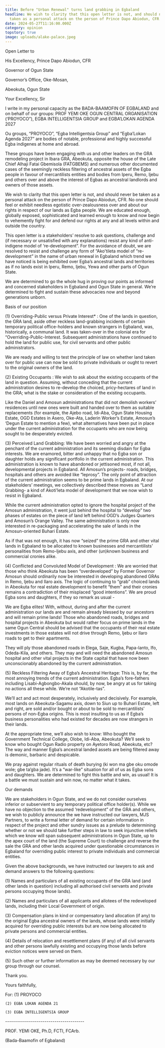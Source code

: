 ```yaml
---
title: Before "Urban Renewal" turns land grabbing in Egbaland
headline: We wish to clarity that this open letter is not, and should never be
  taken as a personal attack on the person of Prince Dapo Abiodun, CFR.
date: 2024-05-27T11:16:00.000Z
category: opinion
topstory: true
image: uploads/alake-palace.jpeg
---
```

Open  Letter to





His Excellency, Prince Dapo Abiodun, CFR

Governor of Ogun State

Governor’s Office, Oke-Mosan,

Abeokuta, Ogun State



Your Excellency, Sir  



I write in my personal capacity as the BADA-BAAMOFIN OF EGBALAND and on behalf of our groups: PROF YEMI OKE OGUN CENTRAL ORGANISATION (‘PROYOCO”), EGBA INTELLIGENTSIA GROUP and EGBA’LOKAN AGENDA 2027



Ou groups, “PROYOCO”, “Egba Intelligentsia Group” and “Egba’Lokan Agenda 2027” are bodies of notable, professional and highly successful Egba indigenes at home and abroad. 



These groups have been engaging with us and other leaders on the GRA remodeling project in Ibara GRA, Abeokuta, opposite the house of the Late Chief Alhaji Fatai Gbemisola (FATGBEMS) and numerous other documented cases of the seemingly reckless filtering of ancestral assets of the Egba people in favour of mercantilists entities and bodies from Iperu, Remo, Ijebu and others over and above the interest of Egbas as ancestral landlords and owners of those assets. 



We wish to clarity that this open letter is not, and should never be taken as a personal attack on the person of Prince Dapo Abiodun, CFR. No one should feel or exhibit needless egotistic over-zealousness over and about our rights in respect of our lands as Egba people. We are educated enough, globally exposed, sophisticated and learned enough to know and now begin to vehemently fight for and defend our rights at any and all levels within and outside the country. 



This open letter is a stakeholders’ resolve to ask questions, challenge and (if necessary or unsatisfied with any explanations) resist any kind of anti-indigene model of ‘re-development”. For the avoidance of doubt, we are resolved to resist and challenge any form of “Ako’tileta model of “re-development” in the name of urban renewal in Egbaland which trend we have noticed is being exhibited over Egba’s ancestral lands and territories as if no lands exist in Iperu, Remo, Ijebu, Yewa and other parts of Ogun State. 



We are determined to go the whole hug in proving our points as informed and concerned stakeholders in Egbaland and Ogun State in general. We’re determined to fight and sustain these advocacies now and beyond generations unborn. 



Basis of our position



(1) Overriding-Public versus Private Interest* : One of the lands in question, the GRA land, aside other reckless land-grabbing incidents of certain temporary political office-holders and known strangers in Egbaland, was, historically, a communal land. It was taken-over in the colonial era for “Overriding-Public-Interest. Subsequent administrations have continued to hold the land for public use, for civil servants and other public administrators. 



We are ready and willing to test the principle of law on whether land taken over for public use can now be sold to private individuals or ought to revert to the original owners of the land. 



(2) Existing Occupants : We wish to ask about the existing occupants of the land in question. Assuming, without conceding that the current administration desires to re-develop the choiced, pricy-hectares of land in the GRA; what is the stake or consideration of the existing occupants. 



Like the Daniel and Amosun administrations that did not demolish workers’ residences until new ones were built and handed over to them as suitable replacements (for example, the Ajebo road, Idi-Aba, Ogun State Housing Estate, OGD Estates in Asero,  Oke-Ata, Laderin Worker’s Estate, Amosun’s ‘Degun Estate to mention a few), what alternatives have been put in place under the current administration for the occupants who are now being sought to be desperately evicted.



(3) Perceived Land Grabbing: We have been worried and angry at the penchant of the current administration and its seeming disdain for Egba interests. We are enamored, bitter and unhappy that no Egba son or daughter holds any significant portfolio in the current administration. This administration is known to have abandoned or jettisoned most, if not all, developmental projects in Egbaland. All Amosun’s projects- roads, bridges, hospitals and others are avoided like “leprosy”. The only point of attraction of the current administration seems to be prime lands in Egbaland. At our stakeholders’ meetings, we collectively described these moves as “Land Grabbing- a kind of Akoti’leta model of development that we now wish to resist in Egbaland. 



While the current administration opted to ignore the hospital project of the Amosun administration, it went just behind the hospital to “develop” two phases of estates on the piece of land left behind OGD’s Judges Quarters and Amosun’s Orange Valley. The same administration is only now interested in re-packaging and accelerating the sale of lands in the Amosun-oriented  Buhari Estate. 



As if that was not enough, it has now “seized” the prime GRA and other vital lands in Egbaland to be allocated to known businesses and mercantilists’ personalities from Remo-Ijebu axis, and other (un)known business and commercial cronies alike. 



(4) Conflicted and Convoluted Model of Development :  We are worried that those who think Abeokuta has been “overdeveloped” by Former Governor Amosun should ordinarily now be interested in developing abandoned GRAs in Remo, Ijebu and Ilaro axis. The logic of continuing to “grab” choiced lands in Abeokuta for real estate development to benefit “them” and their cronies remains a contradiction of their misplaced “good intentions”. We are proud Egba sons and daughters, if they so remark as usual -



 We are Egba elites! With, without, during and after the current administration our lands are and remain already blessed by our ancestors and will remain prime lands! Those who abandoned roads, bridges and hospital projects in Abeokuta but would rather focus on prime lands in the same Ogun Central should be advised that the occupants of their real estate investments in those estates will not drive through Remo, Ijebu or Ilaro roads to get to their apartments. 



They will ply those abandoned roads in Elega, Saje, Kugba, Papa-lanto, Ifo, Odeda-Kila, and others. They may and will need the abandoned Amosun hospital and other vital projects in the State capital that have now been unconscionably abandoned by the current administration. 



(5) Reckless Filtering Away of Egba’s Ancestral Heritage: This is, by far, the most annoying trends of the current administration. Egba’s fore-fathers including Lisabi-Agbongbo-Akala should, by now, be angry at us for taking no actions all these while. We’re not “Akotile-tas”. 



We’ll act and act most desperately, inclusively and decisively. For example, most lands on Abeokuta-Sagamu axis, down to Siun up to Buhari Estate, left and right, are sold and/or bought or about to be sold to mercantilists’ persons of non-Egba origins. This is most insulting to us as if Egba’s business personalities who had existed for decades are now strangers in their lands. 



At the appropriate time, we’ll also wish to know: Who bought the Government Technical College, Olobe, Idi-Aba, Abeokuta?  We’ll seek to know who bought Ogun Radio property on Ayetoro Road, Abeokuta, etc? The way and manner Egba’s ancestral landed assets are being filtered away is demonic, barbaric and despicable. 



We pray against regular rituals of death burying (ki won ma gbe oku omode wole; gbe ta’gba jade).  It’s a “war-like” situation for all of us as Egba sons and daughters. We are determined to fight this battle and win, as usual! It is a battle we must sustain and win now, no matter what it takes. 



Our demands 



We are stakeholders in Ogun State, and we do not consider ourselves inferior or subservient to any temporary political office holder(s). While we have no objection to the assumed ‘redevelopment” of the GRA and others, we wish to publicly announce the we have instructed our lawyers, MJS Partners, to write a formal letter of demand for certain information in respect of the project and other sundry issues as a prelude to determining whether or not we should take further steps in law to seek injunctive reliefs which we know will span subsequent administrations in Ogun State, up to the apex court of the land (the Supreme Court) to challenge and reverse the sale the GRA and other lands acquired under questionable circumstances in Egbaland for overriding public interest to private individuals and commercial entities. 



Given the above backgrounds, we have instructed our lawyers to ask and demand answers to the following questions:



(1) Names and particulars of all existing occupants of the GRA land (and other lands in question) including all authorised civil servants and private persons occupying those lands).



(2)	Names and particulars of all applicants and allotees of the redeveloped lands, including their Local Government of origin.



(3) Compensation plans in kind or compensatory land allocation (if any) to the original Egba ancestral owners of the lands, whose lands were initially acquired for overriding public interests but are now being allocated to private persons and commercial entities.



(4)	Details of relocation and resettlement plans (if any) of all civil servants and other persons lawfully existing and occupying those lands before eviction notices were served on them. 



(5)	Such other or further information as may be deemed necessary by our group through our counsel. 



Thank you.



Yours faithfully,

For:    (1) PROYOCO

	(2) EGBA LOKAN AGENDA 21

	(3) EGBA INTELLIGENTSIA GROUP 

\----------------------------------------

PROF. YEMI OKE, Ph.D, FCTI, FCArb.

(Bada-Baamofin of Egbaland)
